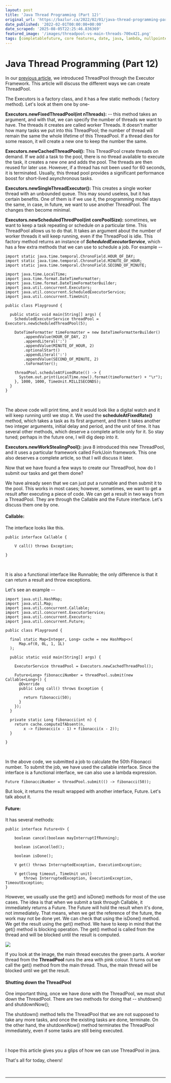 ```yaml
---
layout: post
title: 'Java Thread Programming (Part 12)'
original_url: 'https://bazlur.ca/2022/02/01/java-thread-programming-part-12/'
date_published: '2022-02-01T00:00:00+00:00'
date_scraped: '2025-08-05T22:25:46.836369'
featured_image: '/images/threadpool-vs-main-threads-700x421.png'
tags: [completablefuture, core features, date, java, lambda, nullpointerexception, optional, records, stream, switch, time, top 10, var, coding, collaboration, jobs, skills, concurrency, thread, community, ecosystem, employment, innovation, interview, langauge, platform, popularity, stability, tioeb index, tooling, forkjoinpool, thread programming, trheadpool, code readability, code reading, code reading skills, code review, reading, source code, threadpool, consumer, executor framework, executors, learning thread programming, threads, pattern, producer, producer consumer pattern]
---
```


Java Thread Programming (Part 12)
=================================

In our [previous article](https://foojay.io/today/java-thread-programming-part-11/), we introduced ThreadPool through the Executor Framework. This article will discuss the different ways we can create ThreadPool.

The Executors is a factory class, and it has a few static methods ( factory method). Let's look at them one by one-

**Executors.newFixedThreadPool(int nThreads):** -- this method takes an argument, and with that, we can specify the number of threads we want to have. The threads it creates are called worker Threads. It doesn't matter how many tasks we put into this ThreadPool; the number of thread will remain the same the whole lifetime of this ThreadPool. If a thread dies for some reason, it will create a new one to keep the number the same.

**Executors.newCachedThreadPool():** This ThreadPool create threads on demand. If we add a task to the pool, there is no thread available to execute the task, it creates a new one and adds the pool. The threads are then reused for later use. However, if a thread has not been used for 60 seconds, it is terminated. Usually, this thread pool provides a significant performance boost for short-lived asynchronous tasks.

**Executors.newSingleThreadExecutor():** This creates a single worker thread with an unbounded queue. This may sound useless, but it has certain benefits. One of them is if we use it, the programming model stays the same, in case, in future, we want to use another ThreadPool. The changes then become minimal.

**Executors.newScheduledThredPool(int corePoolSize):** sometimes, we want to keep a task repeating or schedule on a particular time. This ThreadPool allows us to do that. It takes an argument about the number of worker threads it will keep running, even if the ThreadPool is idle. This factory method returns an instance of ***ScheduledExecutorService***, which has a few extra methods that we can use to schedule a job. For example --

```
import static java.time.temporal.ChronoField.HOUR_OF_DAY;
import static java.time.temporal.ChronoField.MINUTE_OF_HOUR;
import static java.time.temporal.ChronoField.SECOND_OF_MINUTE;

import java.time.LocalTime;
import java.time.format.DateTimeFormatter;
import java.time.format.DateTimeFormatterBuilder;
import java.util.concurrent.Executors;
import java.util.concurrent.ScheduledExecutorService;
import java.util.concurrent.TimeUnit;

public class Playground {
  
  public static void main(String[] args) {
    ScheduledExecutorService threadPool = Executors.newScheduledThreadPool(5);

    DateTimeFormatter timeFormatter = new DateTimeFormatterBuilder()
        .appendValue(HOUR_OF_DAY, 2)
        .appendLiteral(':')
        .appendValue(MINUTE_OF_HOUR, 2)
        .optionalStart()
        .appendLiteral(':')
        .appendValue(SECOND_OF_MINUTE, 2)
        .toFormatter();

    threadPool.scheduleAtFixedRate(() -> {
      System.out.print(LocalTime.now().format(timeFormatter) + "\r");
    }, 1000, 1000, TimeUnit.MILLISECONDS);
  }
}
```

<br />

The above code will print time, and it would look like a digital watch and it will keep running until we stop it. We used the **scheduleAtFixedRate()** method, which takes a task as its first argument, and then it takes another two integer arguments, initial delay and period, and the unit of time. It has several other methods, which deserve a complete article only for it. So stay tuned; perhaps in the future one, I will dig deep into it.

**Executors.newWorkStealingPool():** java 8 introduced this new ThreadPool, and it uses a particular framework called Fork/Join framework. This one also deserves a complete article, so that I will discuss it later.

Now that we have found a few ways to create our ThreadPool, how do I submit our tasks and get them done?

We have already seen that we can just put a runnable and then submit it to the pool. This works in most cases; however, sometimes, we want to get a result after executing a piece of code. We can get a result in two ways from a ThreadPool. They are through the Callable and the Future interface. Let's discuss them one by one.

#### Callable:

The interface looks like this.

```
public interface Callable {

    V call() throws Exception;

}
```

<br />

It is also a functional interface like Runnable; the only difference is that it can return a result and throw exceptions.

Let's see an example --

```
import java.util.HashMap;
import java.util.Map;
import java.util.concurrent.Callable;
import java.util.concurrent.ExecutorService;
import java.util.concurrent.Executors;
import java.util.concurrent.Future;

public class Playground {

  final static Map<Integer, Long> cache = new HashMap<>(
      Map.of(0, 0L, 1, 1L)
  );

  public static void main(String[] args) {

    ExecutorService threadPool = Executors.newCachedThreadPool();

    Future<Long> fibonacciNumber = threadPool.submit(new Callable<Long>() {
      @Override
      public Long call() throws Exception {

        return fibonacci(50);
      }
    });
  }

  private static Long fibonacci(int n) {
    return cache.computeIfAbsent(n,
        x -> fibonacci(x - 1) + fibonacci(x - 2));
  }

}
```

<br />

In the above code, we submitted a job to calculate the 50th Fibonacci number. To submit the job, we have used the callable interface. Since the interface is a functional interface, we can also use a lambda expression.

`Future fibonacciNumber = threadPool.submit(() -> fibonacci(50));`

But look, it returns the result wrapped with another interface, Future. Let's talk about it.

#### Future:

It has several methods:

```
public interface Future<V> {

    boolean cancel(boolean mayInterruptIfRunning);

    boolean isCancelled();

    boolean isDone();

    V get() throws InterruptedException, ExecutionException;

    V get(long timeout, TimeUnit unit)
        throws InterruptedException, ExecutionException, TimeoutException;
}

```

However, we usually use the get() and isDone() methods for most of the use cases. The idea is that when we submit a task through Callable, it immediately returns a Future. The Future will hold the result when it's done, not immediately. That means, when we get the reference of the future, the work may not be done yet. We can check that using the isDone() method. We get the result using the get() method. We have to keep in mind that the get() method is blocking operation. The get() method is called from the thread and will be blocked until the result is computed.

![](images/threadpool-vs-main-threads-700x421.png)

If you look at the image, the main thread executes the green parts. A worker thread from the **ThreadPool** runs the area with pink colour. It turns out we call the get() method from the main thread. Thus, the main thread will be blocked until we get the result.

#### Shutting down the ThreadPool

One important thing, once we have done with the ThreadPool, we must shut down the ThreadPool. There are two methods for doing that -- shutdown() and shutdownNow();

The shutdown() method tells the ThreadPool that we are not supposed to take any more tasks, and once the existing tasks are done, terminate. On the other hand, the shutdownNow() method terminates the ThreadPool immediately, even if some tasks are still being executed.

<br />

I hope this article gives you a glips of how we can use ThreadPool in java.  

That's all for today, cheers!

<br />

*** ** * ** ***

